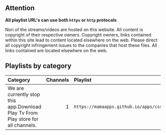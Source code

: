 ## Attention

**All playlist URL's can use both `https` or `http` protocals**

Non of the streams/videos are hosted on this website. All content is copyright of their respective owners. Copyright owners, links contained within this site lead to content located elsewhere on the web. Please direct all copyright infringement issues to the companies that host these files. All links contained are located elsewhere on the web.

## Playlists by category

<table>
	<thead>
		<tr><th align="left">Category</th><th align="right">Channels</th><th align="left">Playlist</th></tr>
	</thead>
	<tbody>
		<tr><td align="left">We are currently stop this app.Download Play Tv From Play store for all channels.</td><td align="right">1</td><td align="left"><code>https://mamaapps.github.io/apps/css/peacetvb.m3u</code></td></tr>
	</tbody>
</table>

